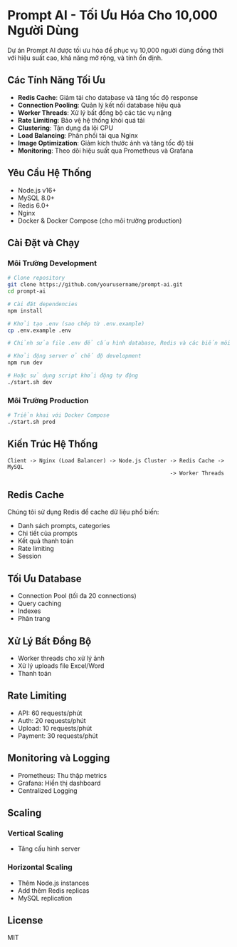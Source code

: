# Prompt AI - Tối Ưu Hóa Cho 10,000 Người Dùng

Dự án Prompt AI được tối ưu hóa để phục vụ 10,000 người dùng đồng thời với hiệu suất cao, khả năng mở rộng, và tính ổn định.

## Các Tính Năng Tối Ưu

- **Redis Cache**: Giảm tải cho database và tăng tốc độ response
- **Connection Pooling**: Quản lý kết nối database hiệu quả
- **Worker Threads**: Xử lý bất đồng bộ các tác vụ nặng
- **Rate Limiting**: Bảo vệ hệ thống khỏi quá tải
- **Clustering**: Tận dụng đa lõi CPU
- **Load Balancing**: Phân phối tải qua Nginx
- **Image Optimization**: Giảm kích thước ảnh và tăng tốc độ tải
- **Monitoring**: Theo dõi hiệu suất qua Prometheus và Grafana

## Yêu Cầu Hệ Thống

- Node.js v16+
- MySQL 8.0+
- Redis 6.0+
- Nginx
- Docker & Docker Compose (cho môi trường production)

## Cài Đặt và Chạy

### Môi Trường Development

```bash
# Clone repository
git clone https://github.com/yourusername/prompt-ai.git
cd prompt-ai

# Cài đặt dependencies
npm install

# Khởi tạo .env (sao chép từ .env.example)
cp .env.example .env

# Chỉnh sửa file .env để cấu hình database, Redis và các biến môi trường khác

# Khởi động server ở chế độ development
npm run dev

# Hoặc sử dụng script khởi động tự động
./start.sh dev
```

### Môi Trường Production

```bash
# Triển khai với Docker Compose
./start.sh prod
```

## Kiến Trúc Hệ Thống

```
Client -> Nginx (Load Balancer) -> Node.js Cluster -> Redis Cache -> MySQL
                                                   -> Worker Threads
```

## Redis Cache

Chúng tôi sử dụng Redis để cache dữ liệu phổ biến:

- Danh sách prompts, categories
- Chi tiết của prompts
- Kết quả thanh toán
- Rate limiting
- Session

## Tối Ưu Database

- Connection Pool (tối đa 20 connections)
- Query caching
- Indexes
- Phân trang

## Xử Lý Bất Đồng Bộ

- Worker threads cho xử lý ảnh
- Xử lý uploads file Excel/Word
- Thanh toán

## Rate Limiting

- API: 60 requests/phút
- Auth: 20 requests/phút
- Upload: 10 requests/phút
- Payment: 30 requests/phút

## Monitoring và Logging

- Prometheus: Thu thập metrics
- Grafana: Hiển thị dashboard
- Centralized Logging

## Scaling

### Vertical Scaling

- Tăng cấu hình server

### Horizontal Scaling

- Thêm Node.js instances
- Add thêm Redis replicas
- MySQL replication

## License

MIT

